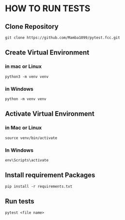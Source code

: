 # HOW TO RUN TESTS

## Clone Repository
```
git clone https://github.com/Mamba1099/pytest.fcc.git
```

## Create Virtual Environment
### in mac or Linux
```
python3 -m venv venv
```

### in Windows
```
python -m venv venv
```
## Activate Virtual Environment
### in Mac or Linux
```
source venv/bin/activate
```
### In Windows
```
env\Scripts\activate
```
## Install requirement Packages
```
pip install -r requirements.txt
```
## Run tests
```
pytest <file name>
```